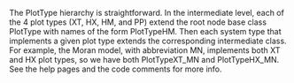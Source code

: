 The PlotType hierarchy is straightforward.  In the intermediate level, each of the 4 plot types (XT, HX, HM, and PP) extend the root node base class PlotType with names of the form PlotTypeHM.  Then each system type that implements a given plot type extends the corresponding intermediate class.  For example, the Moran model, with abbreviation MN, implements both XT and HX plot types, so we have both PlotTypeXT_MN and PlotTypeHX_MN.  See the help pages and the code comments for more info.
